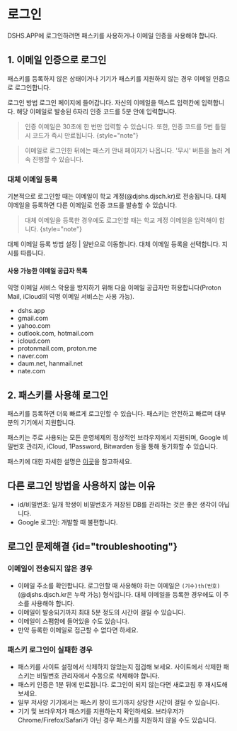 # 로그인

DSHS.APP에 로그인하려면 패스키를 사용하거나 이메일 인증을 사용해야 합니다.

## 1. 이메일 인증으로 로그인

패스키를 등록하지 않은 상태이거나 기기가 패스키를 지원하지 않는 경우 이메일 인증으로 로그인합니다.

<procedure>
로그인 방법
<step>
로그인 페이지에 들어갑니다.
</step>
<step>
자신의 이메일을 텍스트 입력칸에 입력합니다.
</step>
<step>
해당 이메일로 발송된 6자리 인증 코드를 5분 안에 입력합니다.
</step>
</procedure>

> 인증 이메일은 30초에 한 번만 입력할 수 있습니다. 또한, 인증 코드를 5번 틀릴 시 코드가 즉시 만료됩니다.
> {style="note"}

> 이메일로 로그인한 뒤에는 패스키 안내 페이지가 나옵니다. '무시' 버튼을 눌러 계속 진행할 수 있습니다.

### 대체 이메일 등록

기본적으로 로그인할 때는 이메일이 학교 계정(@djshs.djsch.kr)로 전송됩니다. 대체 이메일을 등록하면 다른 이메일로 인증 코드를 발송할 수 있습니다.

> 대체 이메일을 등록한 경우에도 로그인할 때는 학교 계정 이메일을 입력해야 합니다.
> {style="note"}

<procedure>
대체 이메일 등록 방법
<step>
<ui-path>설정 | 일반</ui-path>으로 이동합니다.
</step>
<step>
대체 이메일 등록을 선택합니다.
</step>
<step>
지시를 따릅니다.
</step>
</procedure>

#### 사용 가능한 이메일 공급자 목록

익명 이메일 서비스 악용을 방지하기 위해 다음 이메일 공급자만 허용합니다(Proton Mail, iCloud의 익명 이메일 서비스는 사용 가능).

+ dshs.app
+ gmail.com
+ yahoo.com
+ outlook.com, hotmail.com
+ icloud.com
+ protonmail.com, proton.me
+ naver.com
+ daum.net, hanmail.net
+ nate.com

## 2. 패스키를 사용해 로그인

패스키를 등록하면 더욱 빠르게 로그인할 수 있습니다. 패스키는 안전하고 빠르며 대부분의 기기에서 지원합니다.

패스키는 주로 사용되는 모든 운영체제의 정상적인 브라우저에서 지원되며, Google 비밀번호 관리자, iCloud, 1Password, Bitwarden 등을 통해 동기화할 수 있습니다.

패스키에 대한 자세한 설명은 [이곳](https://fidoalliance.org/passkeys/)을 참고하세요.


## 다른 로그인 방법을 사용하지 않는 이유

+ id/비밀번호: 일개 학생이 비밀번호가 저장된 DB를 관리하는 것은 좋은 생각이 아닙니다.
+ Google 로그인: 개발할 때 불편합니다.

## 로그인 문제해결 {id="troubleshooting"}

### 이메일이 전송되지 않은 경우
- 이메일 주소를 확인합니다. 로그인할 때 사용해야 하는 이메일은 `(기수)th(번호)` (@djshs.djsch.kr은 누락 가능) 형식입니다. 대체 이메일을 등록한 경우에도 이 주소를 사용해야 합니다.
- 이메일이 발송되기까지 최대 5분 정도의 시간이 걸릴 수 있습니다.
- 이메일이 스팸함에 들어있을 수도 있습니다.
- 만약 등록한 이메일로 접근할 수 없다면 [](contact.md)하세요.

### 패스키 로그인이 실패한 경우
- 패스키를 사이트 설정에서 삭제하지 않았는지 점검해 보세요. 사이트에서 삭제한 패스키는 비밀번호 관리자에서 수동으로 삭제해야 합니다.
- 패스키 인증은 1분 뒤에 만료됩니다. 로그인이 되지 않는다면 새로고침 후 재시도해 보세요.
- 일부 저사양 기기에서는 패스키 창이 뜨기까지 상당한 시간이 걸릴 수 있습니다.
- 기기 및 브라우저가 패스키를 지원하는지 확인하세요. 브라우저가 Chrome/Firefox/Safari가 아닌 경우 패스키를 지원하지 않을 수도 있습니다.

